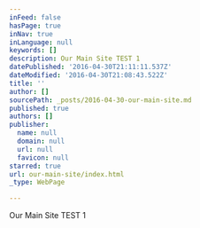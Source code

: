 ```yaml
---
inFeed: false
hasPage: true
inNav: true
inLanguage: null
keywords: []
description: Our Main Site TEST 1
datePublished: '2016-04-30T21:11:11.537Z'
dateModified: '2016-04-30T21:08:43.522Z'
title: ''
author: []
sourcePath: _posts/2016-04-30-our-main-site.md
published: true
authors: []
publisher:
  name: null
  domain: null
  url: null
  favicon: null
starred: true
url: our-main-site/index.html
_type: WebPage

---
```

Our Main Site TEST 1